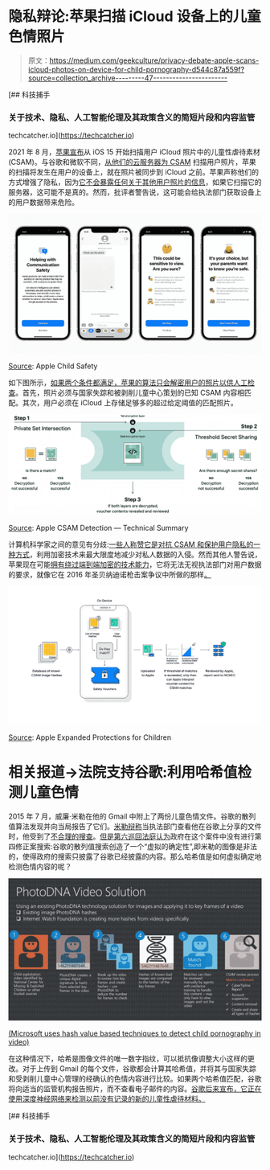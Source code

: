 # 隐私辩论:苹果扫描 iCloud 设备上的儿童色情照片

> 原文：<https://medium.com/geekculture/privacy-debate-apple-scans-icloud-photos-on-device-for-child-pornography-d544c87a559f?source=collection_archive---------47----------------------->

 [## 科技捕手

### 关于技术、隐私、人工智能伦理及其政策含义的简短片段和内容监管

techcatcher.io](https://techcatcher.io) 

2021 年 8 月，[苹果宣布](https://www.apple.com/child-safety/)从 iOS 15 开始扫描用户 iCloud 照片中的儿童性虐待素材(CSAM)。与谷歌和微软不同，[从他们的云服务器为 CSAM](https://www.microsoft.com/en-us/photodna) 扫描用户照片，苹果的扫描将发生在用户的设备上，就在照片被同步到 iCloud 之前。苹果声称他们的方式增强了隐私，因为[它不会暴露任何关于其他用户照片的信息](https://www.theverge.com/2021/8/10/22613225/apple-csam-scanning-messages-child-safety-features-privacy-controversy-explained)，如果它扫描它的服务器，这可能不是真的。然而，批评者警告说，这可能会给执法部门获取设备上的用户数据带来危险。

![](img/87e84d6b93dd8fcea0d16b6ede34a041.png)

[Source](https://www.apple.com/child-safety/): Apple Child Safety

如下图所示，[如果两个条件都满足，苹果的算法只会解密用户的照片以供人工检查](https://www.apple.com/child-safety/pdf/CSAM_Detection_Technical_Summary.pdf)。首先，照片必须与国家失踪和被剥削儿童中心策划的已知 CSAM 内容相匹配。其次，用户必须在 iCloud 上存储足够多的超过给定阈值的匹配照片。

![](img/bace244911253637d264e981c18aba80.png)

[Source](https://www.apple.com/child-safety/pdf/CSAM_Detection_Technical_Summary.pdf): Apple CSAM Detection — Technical Summary

计算机科学家之间的意见有分歧:[一些人称赞它是对抗 CSAM 和保护用户隐私的一种方式](https://9to5mac.com/2021/08/05/apple-announces-new-protections-for-child-safety-imessage-safety-icloud-photo-scanning-more/)，利用加密技术来最大限度地减少对私人数据的入侵。然而其他人警告说，苹果现在可能[拥有绕过端到端加密的技术能力](https://www.theverge.com/2021/8/10/22613225/apple-csam-scanning-messages-child-safety-features-privacy-controversy-explained)，它将无法无视执法部门对用户数据的要求，就像它在 2016 年圣贝纳迪诺枪击案争议中所做的那样[。](https://www.theverge.com/2016/2/17/11036306/apple-fbi-iphone-encryption-backdoor-tim-cook)

![](img/0fc4cda7e72ca4ab8641843a37e190ff.png)

[Source](https://www.apple.com/child-safety/pdf/Expanded_Protections_for_Children_Technology_Summary.pdf): Apple Expanded Protections for Children

# 相关报道->法院支持谷歌:利用哈希值检测儿童色情

2015 年 7 月，威廉·米勒在他的 Gmail 中附上了两份儿童色情文件。谷歌的散列值算法发现并向当局报告了它们。[米勒辩称](https://www.courtlistener.com/opinion/4835528/united-states-v-william-miller/?q=algorithm&type=o&order_by=score%20desc&stat_Precedential=on&filed_after=12%2F01%2F2020)当执法部门查看他在谷歌上分享的文件时，他受到了[不合理的搜查](https://www.dbllaw.com/artificial-intelligence-and-the-impact-it-has-in-criminal-investigations-today/)。[但是第六巡回法庭认为](https://www.courtlistener.com/opinion/4835528/united-states-v-william-miller/?q=algorithm&type=o&order_by=score%20desc&stat_Precedential=on&filed_after=12%2F01%2F2020)政府在这个案件中没有进行第四修正案搜索:谷歌的散列值搜索创造了一个“虚拟的确定性”,即米勒的图像是非法的，使得政府的搜索只披露了谷歌已经披露的内容。那么哈希值是如何虚拟确定地检测色情内容的呢？

![](img/8584e16ef729b5a9f5d0db63f2a75d80.png)

[(Microsoft uses hash value based techniques to detect child pornography in video)](https://news.microsoft.com/on-the-issues/2018/09/12/how-photodna-for-video-is-being-used-to-fight-online-child-exploitation/)

在这种情况下，哈希是图像文件的唯一数字指纹，可以抵抗像调整大小这样的更改。对于上传到 Gmail 的每个文件，谷歌都会计算其哈希值，并将其与国家失踪和受剥削儿童中心管理的经确认的色情内容进行比较。如果两个哈希值匹配，谷歌将向适当的监管机构报告照片，而不查看电子邮件的内容。[谷歌后来宣布，它正在使用深度神经网络来检测以前没有记录的新的儿童性虐待材料。](https://www.blog.google/around-the-globe/google-europe/using-ai-help-organizations-detect-and-report-child-sexual-abuse-material-online/)

 [## 科技捕手

### 关于技术、隐私、人工智能伦理及其政策含义的简短片段和内容监管

techcatcher.io](https://techcatcher.io)